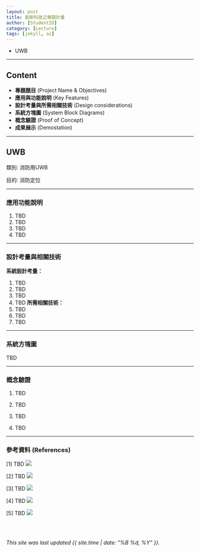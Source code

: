 ```yaml
---
layout: post
title: 創新科技之專題計畫
author: [StudentID]
category: [Lecture]
tags: [jekyll, ai]
---
```


 - UWB

---
## Content
* **專題題目** (Project Name & Objectives)
* **應用與功能說明** (Key Features)
* **設計考量與所需相關技術** (Design considerations)
* **系統方塊圖** (System Block Diagrams)
* **概念驗證** (Proof of Concept)
* **成果展示** (Demostation)

---
## UWB
類別: 消防用UWB <br>

目的: 消防定位<br>

---
### 應用功能說明
1. TBD
2. TBD
3. TBD
4. TBD

---
### 設計考量與相關技術
**系統設計考量：**<br>
1. TBD
2. TBD
3. TBD
4. TBD
**所需相關技術：**<br>
1. TBD
2. TBD
3. TBD

---
### 系統方塊圖
TBD

---
### 概念驗證
1. TBD

2. TBD

3. TBD

4. TBD

---
### 參考資料 (References)
[1] TBD
![](TBD)

[2] TBD
![](TBD)

[3] TBD
![](TBD)
 
[4] TBD
![](TBD)

[5] TBD 
![](TBD)

<br>
<br>

*This site was last updated {{ site.time | date: "%B %d, %Y" }}.*


